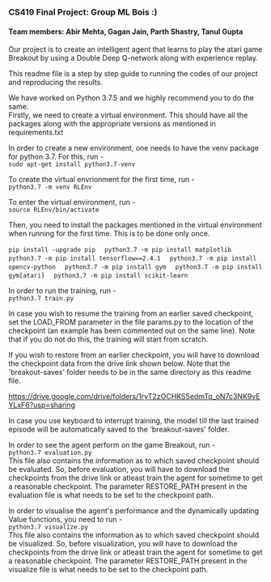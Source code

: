 ### CS419 Final Project: Group ML Bois :)
#### Team members: Abir Mehta, Gagan Jain, Parth Shastry, Tanul Gupta

Our project is to create an intelligent agent that learns to play the atari game Breakout by using a Double Deep Q-network along with experience replay.  

This readme file is a step by step guide to running the codes of our project and reproducing the results.  

We have worked on Python 3.7.5 and we highly recommend you to do the same.  
Firstly, we need to create a virtual environment. This should have all the packages along with the appropriate versions as mentioned in requirements.txt  

In order to create a new environment, one needs to have the venv package for python 3.7. For this, run -   
`sudo apt-get install python3.7-venv
`  

To create the virtual envrionment for the first time, run -   
`python3.7 -m venv RLEnv
`  

To enter the virtual environment, run -   
`source RLEnv/bin/activate
`  

Then, you need to install the packages mentioned in the virtual environment when running for the first time. This is to be done only once.  

`pip install -upgrade pip  `
`python3.7 -m pip install matplotlib  `
`python3.7 -m pip install tensorflow==2.4.1  `
`python3.7 -m pip install opencv-python  `
`python3.7 -m pip install gym  `
`python3.7 -m pip install gym[atari]  `
`python3.7 -m pip install scikit-learn  `  

In order to run the training, run -   
`python3.7 train.py
`  

In case you wish to resume the training from an earlier saved checkpoint, set the LOAD_FROM parameter in the file params.py to the location of the checkpoint (an example has been commented out on the same line). Note that if you do not do this, the training will start from scratch.   

If you wish to restore from an earlier checkpoint, you will have to download the checkpoint data from the drive link shown below. Note that the 'breakout-saves' folder needs to be in the same directory as this readme file.  

https://drive.google.com/drive/folders/1ryT2zOCHKS5edmTq_oN7c3NK9vEYLxF6?usp=sharing  

In case you use keyboard to interrupt training, the model till the last trained episode will be automatically saved to the 'breakout-saves' folder.  

In order to see the agent perform on the game Breakout, run -     
`python3.7 evaluation.py   
`  
This file also contains the information as to which saved checkpoint should be evaluated. So, before evaluation, you will have to download the checkpoints from the drive link or atleast train the agent for sometime to get a reasonable checkpoint. The parameter RESTORE_PATH present in the evaluation file is what needs to be set to the checkpoint path.  

In order to visualise the agent's performance and the dynamically updating Value functions, you need to run -  
`python3.7 visualize.py  
`  
This file also contains the information as to which saved checkpoint should be visualized. So, before visualization, you will have to download the checkpoints from the drive link or atleast train the agent for sometime to get a reasonable checkpoint. The parameter RESTORE_PATH present in the visualize file is what needs to be set to the checkpoint path.  
